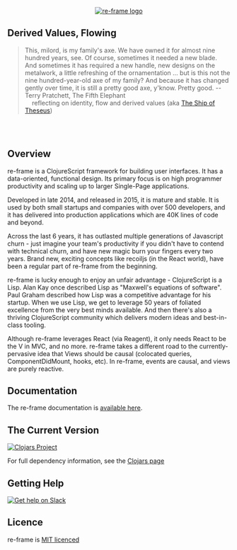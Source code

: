 
<p align="center"><a href="#" target="_blank" rel="noopener noreferrer"><img src="docs/images/logo/re-frame-colour.png?raw=true" alt="re-frame logo"></a></p>

## Derived Values, Flowing

> This, milord, is my family's axe. We have owned it for almost nine hundred years, see. Of course,
sometimes it needed a new blade. And sometimes it has required a new handle, new designs on the
metalwork, a little refreshing of the ornamentation ... but is this not the nine hundred-year-old
axe of my family? And because it has changed gently over time, it is still a pretty good axe,
y'know. Pretty good.
> -- Terry Pratchett, The Fifth Elephant <br>
> &nbsp;&nbsp;&nbsp; reflecting on identity, flow and derived values  (aka [The Ship of Theseus](https://en.wikipedia.org/wiki/Ship_of_Theseus))
<br/> 
<br/>
<!--
[![CI](https://github.com/day8/re-frame/workflows/ci/badge.svg)](https://github.com/day8/re-frame/actions?workflow=ci)
[![CD](https://github.com/day8/re-frame/workflows/cd/badge.svg)](https://github.com/day8/re-frame/actions?workflow=cd)
[![License](https://img.shields.io/github/license/day8/re-frame.svg)](license.txt)
-->

## Overview

re-frame is a ClojureScript framework for building user interfaces.
It has a data-oriented, functional design. Its primary focus is on high programmer productivity and scaling up to larger Single-Page applications.

Developed in late 2014, and released in 2015, it is mature and stable. It is used by both small startups and companies with over 500 developers, and it has delivered into production applications which are 40K lines of code and beyond. 

Across the last 6 years, it has outlasted multiple generations of Javascript churn - just imagine your team's productivity if you didn't have to contend with technical churn, and have new magic burn your fingers every two years. Brand new, exciting concepts like recoiljs (in the React world), have been a regular part of re-frame from the beginning. 

re-frame is lucky enough to enjoy an unfair advantage - ClojureScript is a Lisp. Alan Kay
once described Lisp as "Maxwell's equations of software". Paul Graham 
described how Lisp was a competitive advantage for his startup.  When we use Lisp, we 
get to leverage 50 years of foliated excellence from the very best minds available.
And then there's also a thriving ClojureScript community which delivers modern ideas and best-in-class tooling.

Although re-frame leverages React (via Reagent), it only needs 
React to be the V in MVC, and no more. re-frame takes a different road to the currently-pervasive idea that Views should be causal (colocated queries, ComponentDidMount, hooks, etc).
In re-frame, events are causal, and views are purely reactive. 

## Documentation 

The re-frame documentation is [available here](https://day8.github.io/re-frame/).


## The Current Version 

[![Clojars Project](https://img.shields.io/clojars/v/re-frame?labelColor=283C67&color=729AD1&style=for-the-badge&logo=clojure&logoColor=fff)](https://clojars.org/re-frame)

For full dependency information, see the [Clojars page](https://clojars.org/re-frame/)

## Getting Help 

[![Get help on Slack](http://img.shields.io/badge/slack-clojurians%20%23re--frame-97C93C?labelColor=283C67&logo=slack&style=for-the-badge)](https://clojurians.slack.com/channels/re-frame)

## Licence

re-frame is [MIT licenced](license.txt)
